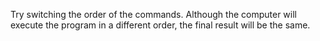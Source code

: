 Try switching the order of the commands. Although the computer will execute the program in a different order, the final result will be the same.
